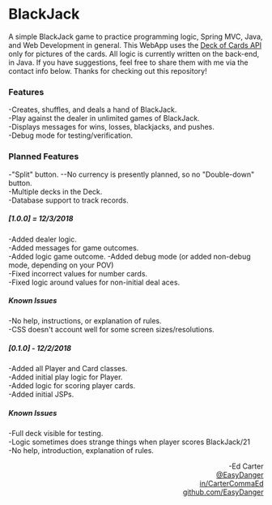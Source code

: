 # BlackJack
A simple BlackJack game to practice programming logic, Spring MVC, Java, and Web Development in general. This WebApp uses the <a href="https://deckofcardsapi.com">Deck of Cards API</a> only for pictures of the cards. All logic is currently written on the back-end, in Java. If you have suggestions, feel free to share them with me via the contact info below. Thanks for checking out this repository!

### Features
-Creates, shuffles, and deals a hand of BlackJack.<br>
-Play against the dealer in unlimited games of BlackJack.<br>
-Displays messages for wins, losses, blackjacks, and pushes.<br>
-Debug mode for testing/verification.

### Planned Features
-"Split" button. 
  --No currency is presently planned, so no "Double-down" button.<br>
-Multiple decks in the Deck.<br>
-Database support to track records.

##### [1.0.0] = 12/3/2018
-Added dealer logic. <br>
-Added messages for game outcomes.<br>
-Added logic game outcome.
-Added debug mode (or added non-debug mode, depending on your POV)<br>
-Fixed incorrect values for number cards.<br>
-Fixed logic around values for non-initial deal aces.<br>
##### Known Issues
-No help, instructions, or explanation of rules.<br>
-CSS doesn't account well for some screen sizes/resolutions.

##### [0.1.0] - 12/2/2018<br>
-Added all Player and Card classes.<br>
-Added initial play logic for Player.<br>
-Added logic for scoring player cards.<br>
-Added initial JSPs.
##### Known Issues
-Full deck visible for testing.<br>
-Logic sometimes does strange things when player scores BlackJack/21<br>
-No help, introduction, explanation of rules.<br>

<div align="right">-Ed Carter</div> 
<a href="https://twitter.com/EasyDanger"><div align="right">@EasyDanger</div></a>
<a href="https://linkedin.com/in/CarterCommaEd"><div align="right">in/CarterCommaEd </div></a>
<a href="https://github.com/EasyDanger"><div align="right">github.com/EasyDanger</div></a>
